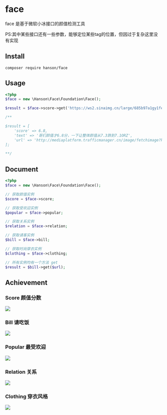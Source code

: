 # face

face 是基于微软小冰接口的颜值检测工具

PS:其中某些接口还有一些参数，能够定位某些tag的位置，但因过于复杂这里没有实现

## Install

```
composer require hanson/face
```

## Usage

```php
<?php
$face = new \Hanson\Face\Foundation\Face();

$result = $face->score->get('https://ws2.sinaimg.cn/large/685b97a1gy1fehkmbi6hvj20u00u07ab.jpg');

/**

$result = [
    'score' => 6.8,
    'text' => '哥们颜值才6.8分，一下让整体颜值从7.3跌到7.1ORZ',
    'url' => 'http://mediaplatform.trafficmanager.cn/image/fetchimage?key='
];

**/
```

## Document

```php
<?php
$face = new \Hanson\Face\Foundation\Face();

// 获取颜值实例
$score = $face->score;

// 获取受欢迎实例
$popular = $face->popular;

// 获取关系实例
$relation = $face->relation;

// 获取请客实例
$bill = $face->bill;

// 获取时尚穿衣实例
$clothing = $face->clothing;

// 所有实例均有一个方法 get
$result = $bill->get($url);

```

## Achievement

### Score 颜值分数

![](https://ooo.0o0.ooo/2017/04/10/58eb894b8c36e.jpg)

### Bill 请吃饭

![](https://ooo.0o0.ooo/2017/04/10/58eb8d2e2f1db.jpg)

### Popular 最受欢迎

![](https://ooo.0o0.ooo/2017/04/10/58eb950a6bda9.jpg)

### Relation 关系

![](https://ooo.0o0.ooo/2017/04/10/58eb97d932144.jpg)

### Clothing 穿衣风格

![](https://ooo.0o0.ooo/2017/04/10/58eb99f234213.jpg)
